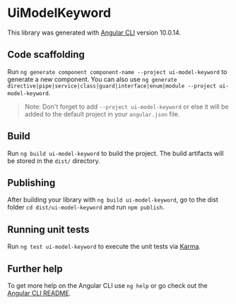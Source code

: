 # UiModelKeyword

This library was generated with [Angular CLI](https://github.com/angular/angular-cli) version 10.0.14.

## Code scaffolding

Run `ng generate component component-name --project ui-model-keyword` to generate a new component. You can also use `ng generate directive|pipe|service|class|guard|interface|enum|module --project ui-model-keyword`.
> Note: Don't forget to add `--project ui-model-keyword` or else it will be added to the default project in your `angular.json` file. 

## Build

Run `ng build ui-model-keyword` to build the project. The build artifacts will be stored in the `dist/` directory.

## Publishing

After building your library with `ng build ui-model-keyword`, go to the dist folder `cd dist/ui-model-keyword` and run `npm publish`.

## Running unit tests

Run `ng test ui-model-keyword` to execute the unit tests via [Karma](https://karma-runner.github.io).

## Further help

To get more help on the Angular CLI use `ng help` or go check out the [Angular CLI README](https://github.com/angular/angular-cli/blob/master/README.md).
